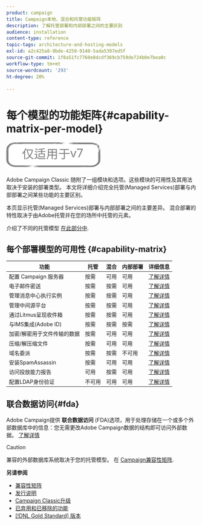 ```yaml
---
product: campaign
title: Campaign本地、混合和托管功能矩阵
description: 了解托管部署和内部部署之间的主要区别
audience: installation
content-type: reference
topic-tags: architecture-and-hosting-models
exl-id: a2c425a8-9bde-4259-9140-5ada5397ed5f
source-git-commit: 1f8a51fc7760e8dcdf369cb759de724b0e7bea0c
workflow-type: tm+mt
source-wordcount: '293'
ht-degree: 20%

---
```


# 每个模型的功能矩阵{#capability-matrix-per-model}

![](../../assets/v7-only.svg)

Adobe Campaign Classic 随附了一组模块和选项。这些模块的可用性及其用法取决于安装的部署类型。 本文将详细介绍完全托管(Managed Services)部署与内部部署之间某些功能的主要区别。

本页显示托管(Managed Services)部署与内部部署之间的主要差异。 混合部署的特性取决于由Adobe托管并在您的场所中托管的元素。

介绍了不同的托管模型 [在此部分中](../../installation/using/hosting-models.md).

## 每个部署模型的可用性 {#capability-matrix}

| 功能 | 托管 | 混合 | 内部部署 | 详细信息 |
|-----------------------------------------------|------------------|-----------|---------------|-----------------------------------------------------------------------------------------------------------------------------------------------------------------------------------------------------------------------|
| 配置 Campaign 服务器 | 按需 | 可用 | 可用 | [了解详情](../../installation/using/the-server-configuration-file.md) |
| 电子邮件密送 | 按需 | 按需 | 可用 | [了解详情](../../installation/using/email-archiving.md) |
| 管理消息中心执行实例 | 按需 | 按需 | 可用 | [了解详情](../../message-center/using/about-transactional-messaging.md) |
| 管理中间源平台 | 按需 | 按需 | 可用 | [了解详情](../../installation/using/mid-sourcing-server.md) |
| 通过Litmus呈现收件箱 | 按需 | 按需 | 可用 | [了解详情](../../delivery/using/inbox-rendering.md) |
| 与IMS集成(Adobe ID) | 按需 | 按需 | 按需 | [了解详情](../../integrations/using/about-adobe-id.md) |
| 加密/解密用于文件传输的数据 | 按需 | 可用 | 可用 | [了解详情](../../platform/using/unzip-decrypt.md) |
| 压缩/解压缩文件 | 按需 | 可用 | 可用 | [了解详情](../../platform/using/unzip-decrypt.md) |
| 域名委派 | 按需 | 按需 | 不可用 | [了解详情](https://experienceleague.adobe.com/docs/control-panel/using/subdomains-and-certificates/setting-up-new-subdomain.html?lang=zh-Hans) |
| 安装SpamAssassin | 按需 | 可用 | 可用 | [了解详情](../../delivery/using/spamassassin.md) |
| 访问投放能力报告 | 可用 | 按需 | 可用 | [了解详情](../../delivery/using/monitoring-deliverability.md) |
| 配置LDAP身份验证 | 不可用 | 可用 | 可用 | [了解详情](../../installation/using/connecting-through-ldap.md) |


## 联合数据访问{#fda}

Adobe Campaign提供 **联合数据访问** (FDA)选项，用于处理存储在一个或多个外部数据库中的信息：您无需更改Adobe Campaign数据的结构即可访问外部数据。 [了解详情](../../installation/using/about-fda.md)

>[!CAUTION]
>
>兼容的外部数据库系统取决于您的托管模型。 在 [Campaign兼容性矩阵](../../rn/using/compatibility-matrix.md).

**另请参阅**

* [兼容性矩阵](../../rn/using/compatibility-matrix.md)
* [发行说明](../../rn/using/latest-release.md)
* [Campaign Classic升级](../../rn/using/rn-overview.md)
* [已弃用和已移除的功能](../../rn/using/deprecated-features.md)
* [[!DNL Gold Standard] 版本](../../rn/using/gold-standard.md)
